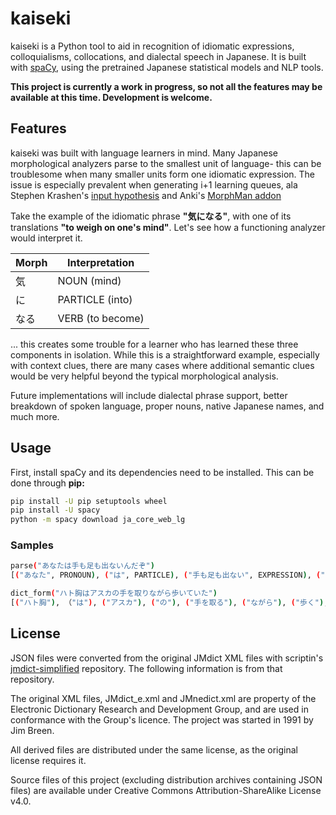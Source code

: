 # kaiseki
kaiseki is a Python tool to aid in recognition of idiomatic expressions, colloquialisms, collocations, and dialectal speech in Japanese. It is built with [spaCy](https://spacy.io/models), using the pretrained Japanese statistical models and NLP tools.

**This project is currently a work in progress, so not all the features may be available at this time. Development is welcome.**

## Features
kaiseki was built with language learners in mind. Many Japanese morphological analyzers parse to the smallest unit of language- this can be troublesome when many smaller units form one idiomatic expression. The issue is especially prevalent when generating i+1 learning queues, ala Stephen Krashen's [input hypothesis](https://en.wikipedia.org/wiki/Input_hypothesis) and Anki's [MorphMan addon](https://github.com/kaegi/MorphMan)

Take the example of the idiomatic phrase **"気になる"**, with one of its translations **"to weigh on one's mind"**. Let's see how a functioning analyzer would interpret it.

| Morph | Interpretation |
| --- | -------------- |
| 気　 | NOUN (mind)      |
| に　 | PARTICLE (into) |
| なる | VERB (to become) |

 ... this creates some trouble for a learner who has learned these three components in isolation. While this is a straightforward example, especially with context clues, there are many cases where additional semantic clues would be very helpful beyond the typical morphological analysis.
 
Future implementations will include dialectal phrase support, better breakdown of spoken language, proper nouns, native Japanese names, and much more.

## Usage
First, install spaCy and its dependencies need to be installed. This can be done through **pip:**
```bash
pip install -U pip setuptools wheel
pip install -U spacy
python -m spacy download ja_core_web_lg
```

### Samples
```bash
parse("あなたは手も足も出ないんだぞ")
[("あなた", PRONOUN), ("は", PARTICLE), ("手も足も出ない", EXPRESSION), ("んだ" EXPRESSION), ("ぞ" PARTICLE)]

dict_form("ハト胸はアスカの手を取りながら歩いていた")
[("ハト胸"), （"は"), ("アスカ"), ("の"), ("手を取る"), ("ながら"), ("歩く"), ("いる"), ("た")]
```
## License

JSON files were converted from the original JMdict XML files with scriptin's [jmdict-simplified](https://github.com/scriptin/jmdict-simplified) repository. The following information is from that repository.

The original XML files, JMdict_e.xml and JMnedict.xml are property of the Electronic Dictionary Research and Development Group, and are used in conformance with the Group's licence. The project was started in 1991 by Jim Breen.

All derived files are distributed under the same license, as the original license requires it.

Source files of this project (excluding distribution archives containing JSON files) are available under Creative Commons Attribution-ShareAlike License v4.0.
